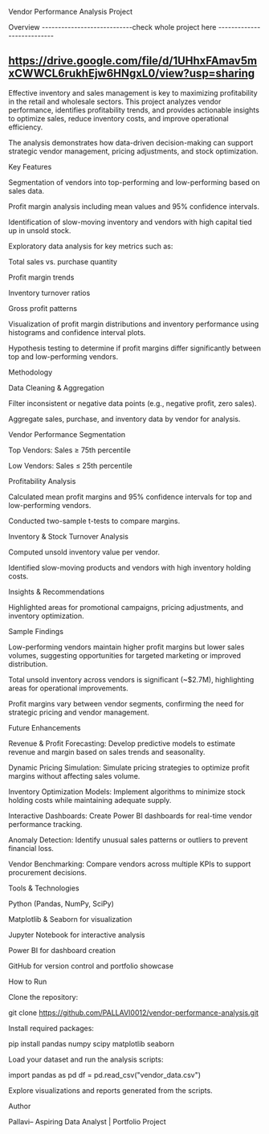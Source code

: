 Vendor Performance Analysis Project



Overview
----------------------------check whole project here ---------------------------

https://drive.google.com/file/d/1UHhxFAmav5mxCWWCL6rukhEjw6HNgxL0/view?usp=sharing
-----------------------------------------------------------------------------------
Effective inventory and sales management is key to maximizing profitability in the retail and wholesale sectors. This project analyzes vendor performance, identifies profitability trends, and provides actionable insights to optimize sales, reduce inventory costs, and improve operational efficiency.

The analysis demonstrates how data-driven decision-making can support strategic vendor management, pricing adjustments, and stock optimization.

Key Features

Segmentation of vendors into 
top-performing and low-performing based on sales data.

Profit margin analysis including mean values and 95% confidence intervals.

Identification of slow-moving inventory and vendors with high capital tied up in unsold stock.

Exploratory data analysis for key metrics such as:

Total sales vs. purchase quantity

Profit margin trends

Inventory turnover ratios

Gross profit patterns

Visualization of profit margin distributions and inventory performance using histograms and confidence interval plots.

Hypothesis testing to determine if profit margins differ significantly between top and low-performing vendors.

Methodology

Data Cleaning & Aggregation

Filter inconsistent or negative data points (e.g., negative profit, zero sales).

Aggregate sales, purchase, and inventory data by vendor for analysis.

Vendor Performance Segmentation

Top Vendors: Sales ≥ 75th percentile

Low Vendors: Sales ≤ 25th percentile

Profitability Analysis

Calculated mean profit margins and 95% confidence intervals for top and low-performing vendors.

Conducted two-sample t-tests to compare margins.

Inventory & Stock Turnover Analysis

Computed unsold inventory value per vendor.

Identified slow-moving products and vendors with high inventory holding costs.

Insights & Recommendations

Highlighted areas for promotional campaigns, pricing adjustments, and inventory optimization.

Sample Findings

Low-performing vendors maintain higher profit margins but lower sales volumes, suggesting opportunities for targeted marketing or improved distribution.

Total unsold inventory across vendors is significant (~$2.7M), highlighting areas for operational improvements.

Profit margins vary between vendor segments, confirming the need for strategic pricing and vendor management.

Future Enhancements

Revenue & Profit Forecasting: Develop predictive models to estimate revenue and margin based on sales trends and seasonality.

Dynamic Pricing Simulation: Simulate pricing strategies to optimize profit margins without affecting sales volume.

Inventory Optimization Models: Implement algorithms to minimize stock holding costs while maintaining adequate supply.

Interactive Dashboards: Create Power BI dashboards for real-time vendor performance tracking.

Anomaly Detection: Identify unusual sales patterns or outliers to prevent financial loss.

Vendor Benchmarking: Compare vendors across multiple KPIs to support procurement decisions.

Tools & Technologies

Python (Pandas, NumPy, SciPy)

Matplotlib & Seaborn for visualization

Jupyter Notebook for interactive analysis

Power BI for dashboard creation

GitHub for version control and portfolio showcase

How to Run

Clone the repository:

git clone https://github.com/PALLAVI0012/vendor-performance-analysis.git


Install required packages:

pip install pandas numpy scipy matplotlib seaborn


Load your dataset and run the analysis scripts:

import pandas as pd
df = pd.read_csv("vendor_data.csv")


Explore visualizations and reports generated from the scripts.

Author


Pallavi– Aspiring Data Analyst | Portfolio Project

